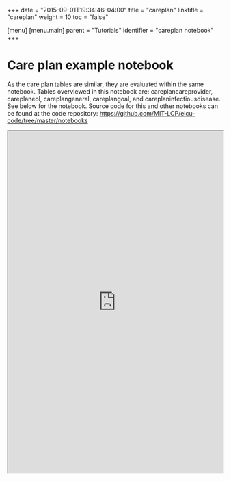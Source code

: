 +++
date = "2015-09-01T19:34:46-04:00"
title = "careplan"
linktitle = "careplan"
weight = 10
toc = "false"

[menu]
  [menu.main]
    parent = "Tutorials"
    identifier = "careplan notebook"
+++

# Care plan example notebook

As the care plan tables are similar, they are evaluated within the same notebook.
Tables overviewed in this notebook are: careplancareprovider, careplaneol, careplangeneral, careplangoal, and careplaninfectiousdisease.
See below for the notebook.
Source code for this and other notebooks can be found at the code repository:
https://github.com/MIT-LCP/eicu-code/tree/master/notebooks

<iframe src="https://nbviewer.jupyter.org/github/MIT-LCP/eicu-code/blob/master/notebooks/careplan.ipynb" width="100%" height="800" scrolling="yes"></iframe>
